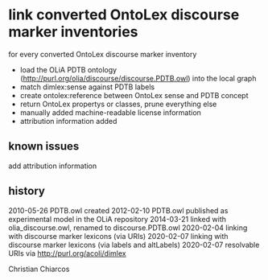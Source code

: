 # link converted OntoLex discourse marker inventories

for every converted OntoLex discourse marker inventory
- load the OLiA PDTB ontology (http://purl.org/olia/discourse/discourse.PDTB.owl) into the local graph
- match dimlex:sense against PDTB labels
- create ontolex:reference between OntoLex sense and PDTB concept
- return OntoLex propertys or classes, prune everything else
- manually added machine-readable license information 
- attribution information added

## known issues

add attribution information

## history

2010-05-26 PDTB.owl created
2012-02-10 PDTB.owl published as experimental model in the OLiA repository
2014-03-21 linked with olia_discourse.owl, renamed to discourse.PDTB.owl
2020-02-04 linking with discourse marker lexicons (via URIs)
2020-02-07 linking with discourse marker lexicons (via labels and altLabels)
2020-02-07 resolvable URIs via http://purl.org/acoli/dimlex

Christian Chiarcos